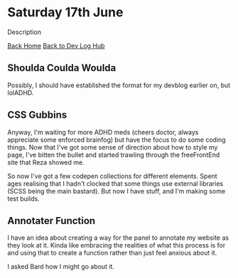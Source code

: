 # Saturday 17th June

Description

[Back Home](/index.html)
[Back to Dev Log Hub](hub.md)

## Shoulda Coulda Woulda

Possibly, I should have established the format for my devblog earlier on, but lolADHD.

## CSS Gubbins

Anyway, I'm waiting for more ADHD meds (cheers doctor, always appreciate some enforced brainfog) but have the focus to do some coding things. Now that I've got some sense of direction about how to style my page, I've bitten the bullet and started trawling through the freeFrontEnd site that Reza showed me.

So now I've got a few codepen collections for different elements. Spent ages realising that I hadn't clocked that some things use external libraries (SCSS being the main bastard). But now I have stuff, and I'm making some test builds.

## Annotater Function

I have an idea about creating a way for the panel to annotate my website as they look at it. Kinda like embracing the realities of what this process is for and using that to create a function rather than just feel anxious about it.

I asked Bard how I might go about it.